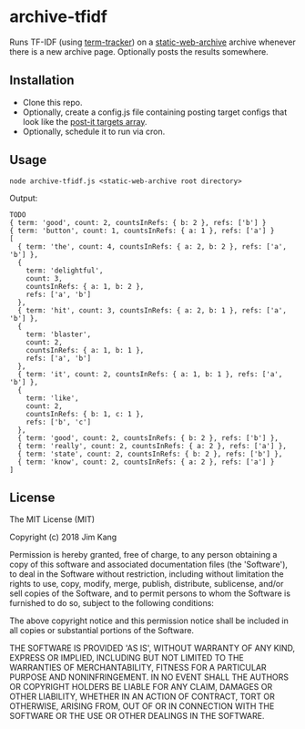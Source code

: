 archive-tfidf
==================

Runs TF-IDF (using [term-tracker](https://github.com/jimkang/term-tracker)) on a [static-web-archive](https://github.com/jimkang/static-web-archive) archive whenever there is a new archive page. Optionally posts the results somewhere.

Installation
------------

- Clone this repo.
- Optionally, create a config.js file containing posting target configs that look like the [post-it targets array](https://github.com/jimkang/post-it#usage).
- Optionally, schedule it to run via cron.

Usage
-----

    node archive-tfidf.js <static-web-archive root directory>

Output:

    TODO
    { term: 'good', count: 2, countsInRefs: { b: 2 }, refs: ['b'] }
    { term: 'button', count: 1, countsInRefs: { a: 1 }, refs: ['a'] }
    [
      { term: 'the', count: 4, countsInRefs: { a: 2, b: 2 }, refs: ['a', 'b'] },
      {
        term: 'delightful',
        count: 3,
        countsInRefs: { a: 1, b: 2 },
        refs: ['a', 'b']
      },
      { term: 'hit', count: 3, countsInRefs: { a: 2, b: 1 }, refs: ['a', 'b'] },
      {
        term: 'blaster',
        count: 2,
        countsInRefs: { a: 1, b: 1 },
        refs: ['a', 'b']
      },
      { term: 'it', count: 2, countsInRefs: { a: 1, b: 1 }, refs: ['a', 'b'] },
      {
        term: 'like',
        count: 2,
        countsInRefs: { b: 1, c: 1 },
        refs: ['b', 'c']
      },
      { term: 'good', count: 2, countsInRefs: { b: 2 }, refs: ['b'] },
      { term: 'really', count: 2, countsInRefs: { a: 2 }, refs: ['a'] },
      { term: 'state', count: 2, countsInRefs: { b: 2 }, refs: ['b'] },
      { term: 'know', count: 2, countsInRefs: { a: 2 }, refs: ['a'] }
    ]
    
License
-------

The MIT License (MIT)

Copyright (c) 2018 Jim Kang

Permission is hereby granted, free of charge, to any person obtaining a copy
of this software and associated documentation files (the 'Software'), to deal
in the Software without restriction, including without limitation the rights
to use, copy, modify, merge, publish, distribute, sublicense, and/or sell
copies of the Software, and to permit persons to whom the Software is
furnished to do so, subject to the following conditions:

The above copyright notice and this permission notice shall be included in
all copies or substantial portions of the Software.

THE SOFTWARE IS PROVIDED 'AS IS', WITHOUT WARRANTY OF ANY KIND, EXPRESS OR
IMPLIED, INCLUDING BUT NOT LIMITED TO THE WARRANTIES OF MERCHANTABILITY,
FITNESS FOR A PARTICULAR PURPOSE AND NONINFRINGEMENT. IN NO EVENT SHALL THE
AUTHORS OR COPYRIGHT HOLDERS BE LIABLE FOR ANY CLAIM, DAMAGES OR OTHER
LIABILITY, WHETHER IN AN ACTION OF CONTRACT, TORT OR OTHERWISE, ARISING FROM,
OUT OF OR IN CONNECTION WITH THE SOFTWARE OR THE USE OR OTHER DEALINGS IN
THE SOFTWARE.

